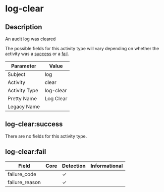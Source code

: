 log-clear
=========

Description
-----------
An audit log was cleared

The possible fields for this activity type will vary depending on whether the activity was a [success](#log-clearsuccess) or a [fail](#log-clearfail).

| Parameter     | Value     |
| ------------- | --------- |
| Subject       | log       |
| Activity      | clear     |
| Activity Type | log-clear |
| Pretty Name   | Log Clear |
| Legacy Name   |           |

log-clear:success
-----------------

There are no fields for this activity type.


log-clear:fail
--------------

| Field          | Core | Detection | Informational |
| -------------- | ---- | --------- | ------------- |
| failure_code   |      | &#10003;  |               |
| failure_reason |      | &#10003;  |               |